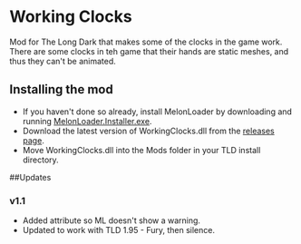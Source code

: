 # Working Clocks
Mod for The Long Dark that makes some of the clocks in the game work. There are some clocks in teh game that their hands are static meshes, and thus they can't be animated.

## Installing the mod
* If you haven't done so already, install MelonLoader by downloading and running [MelonLoader.Installer.exe](https://github.com/HerpDerpinstine/MelonLoader/releases/latest/download/MelonLoader.Installer.exe).
* Download the latest version of WorkingClocks.dll from the [releases page](https://github.com/Xpazeman/tld-working-clocks/releases/latest).
* Move WorkingClocks.dll into the Mods folder in your TLD install directory.

##Updates

### v1.1
* Added attribute so ML doesn't show a warning.
* Updated to work with TLD 1.95 - Fury, then silence.